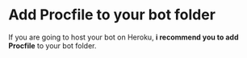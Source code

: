 # Add Procfile to your bot folder
If you are going to host your bot on Heroku, **i recommend you to add Procfile** to your bot folder.  